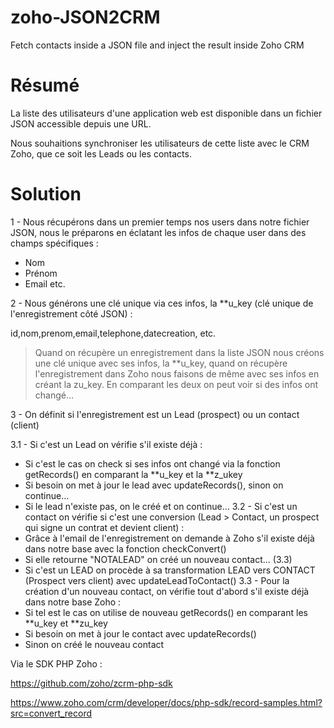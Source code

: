 # zoho-JSON2CRM
Fetch contacts inside a JSON file and inject the result inside Zoho CRM

# Résumé
La liste des utilisateurs d'une application web est disponible dans un fichier JSON accessible depuis une URL.

Nous souhaitions synchroniser les utilisateurs de cette liste avec le CRM Zoho, que ce soit les Leads ou les contacts.

# Solution
1 - Nous récupérons dans un premier temps nos users dans notre fichier JSON, nous le préparons en éclatant les infos de chaque user dans des champs spécifiques :

- Nom
- Prénom
- Email
etc.

2 - Nous générons une clé unique via ces infos, la **u_key (clé unique de l'enregistrement côté JSON) : 

id,nom,prenom,email,telephone,datecreation, etc.

> Quand on récupère un enregistrement dans la liste JSON nous créons une clé unique avec ses infos, la **u_key, quand on récupère l'enregistrement dans Zoho nous faisons de même avec ses infos en créant la zu_key. En comparant les deux on peut voir si des infos ont changé...

3 - On définit si l'enregistrement est un Lead (prospect) ou un contact (client)

3.1 - Si c'est un Lead on vérifie s'il existe déjà : 
- Si c'est le cas on check si ses infos ont changé via la fonction getRecords() en comparant la **u_key et la **z_ukey
- Si besoin on met à jour le lead avec updateRecords(), sinon on continue...
- Si le lead n'existe pas, on le créé et on continue...
3.2 - Si c'est un contact on vérifie si c'est une conversion (Lead > Contact, un prospect qui signe un contrat et devient client) :
- Grâce à l'email de l'enregistrement on demande à Zoho s'il existe déjà dans notre base avec la fonction checkConvert()
- Si elle retourne "NOTALEAD" on créé un nouveau contact... (3.3)
- Si c'est un LEAD on procède à sa transformation LEAD vers CONTACT (Prospect vers client) avec updateLeadToContact()
3.3 - Pour la création d'un nouveau contact, on vérifie tout d'abord s'il existe déjà dans notre base Zoho :
- Si tel est le cas on utilise de nouveau getRecords() en comparant les **u_key et **zu_key
- Si besoin on met à jour le contact avec updateRecords()
- Sinon on créé le nouveau contact

Via le SDK PHP Zoho :

https://github.com/zoho/zcrm-php-sdk

https://www.zoho.com/crm/developer/docs/php-sdk/record-samples.html?src=convert_record

